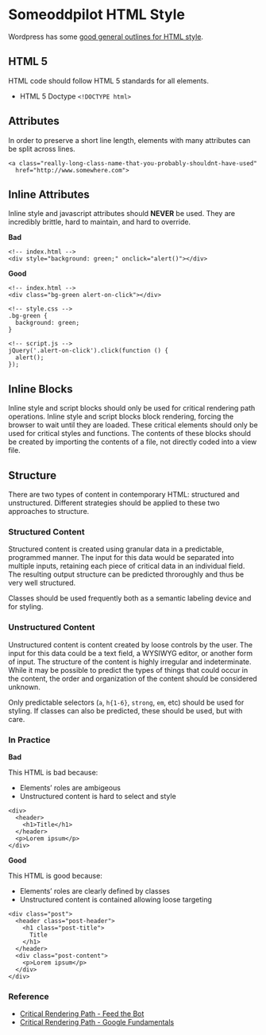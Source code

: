 # Someoddpilot HTML Style

Wordpress has some [good general outlines for HTML style](http://make.wordpress.org/core/handbook/coding-standards/html/).

## HTML 5

HTML code should follow HTML 5 standards for all elements.

* HTML 5 Doctype `<!DOCTYPE html>`

## Attributes

In order to preserve a short line length, elements with many attributes can be split across lines.

```
<a class="really-long-class-name-that-you-probably-shouldnt-have-used"
  href="http://www.somewhere.com">
```

## Inline Attributes

Inline style and javascript attributes should **NEVER** be used. They are incredibly brittle, hard to maintain, and hard to override.

**Bad**

```
<!-- index.html -->
<div style="background: green;" onclick="alert()"></div>
```

**Good**

```
<!-- index.html -->
<div class="bg-green alert-on-click"></div>

<!-- style.css -->
.bg-green {
  background: green;
}

<!-- script.js -->
jQuery('.alert-on-click').click(function () {
  alert();
});
```

## Inline Blocks

Inline style and script blocks should only be used for critical rendering path operations. Inline style and script blocks block rendering, forcing the browser to wait until they are loaded. These critical elements should only be used for critical styles and functions. The contents of these blocks should be created by importing the contents of a file, not directly coded into a view file.

## Structure

There are two types of content in contemporary HTML: structured and unstructured. Different strategies should be applied to these two approaches to structure.

### Structured Content

Structured content is created using granular data in a predictable, programmed manner. The input for this data would be separated into multiple inputs, retaining each piece of critical data in an individual field. The resulting output structure can be predicted throroughly and thus be very well structured.

Classes should be used frequently both as a semantic labeling device and for styling.

### Unstructured Content

Unstructured content is content created by loose controls by the user. The input for this data could be a text field, a WYSIWYG editor, or another form of input. The structure of the content is highly irregular and indeterminate. While it may be possible to predict the types of things that could occur in the content, the order and organization of the content should be considered unknown.

Only predictable selectors (`a`, `h{1-6}`, `strong`, `em`, etc) should be used for styling. If classes can also be predicted, these should be used, but with care.

### In Practice

**Bad**

This HTML is bad because:

* Elements&rsquo; roles are ambigeous
* Unstructured content is hard to select and style

```
<div>
  <header>
    <h1>Title</h1>
  </header>
  <p>Lorem ipsum</p>
</div>
```

**Good**

This HTML is good because:

* Elements&rsquo; roles are clearly defined by classes
* Unstructured content is contained allowing loose targeting

```
<div class="post">
  <header class="post-header">
    <h1 class="post-title">
      Title
    </h1>
  </header>
  <div class="post-content">
    <p>Lorem ipsum</p>
  </div>
</div>
```

### Reference

* [Critical Rendering Path - Feed the Bot](http://www.feedthebot.com/pagespeed/critical-render-path.html)
* [Critical Rendering Path - Google Fundamentals](https://developers.google.com/web/fundamentals/performance/critical-rendering-path)
